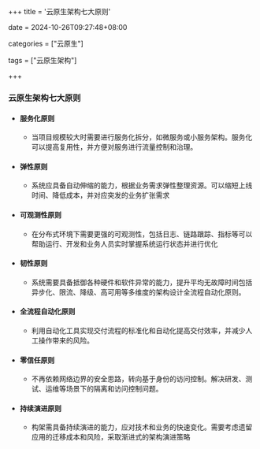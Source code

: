 +++
title = '云原生架构七大原则'

date = 2024-10-26T09:27:48+08:00

categories = ["云原生"]

tags = ["云原生架构"]

+++



### 云原生架构七大原则



- #### 服务化原则

  - 当项目规模较大时需要进行服务化拆分，如微服务或小服务架构。服务化可以提高复用性，并方便对服务进行流量控制和治理。

- #### 弹性原则

  - 系统应具备自动伸缩的能力，根据业务需求弹性整理资源。可以缩短上线时间、降低成本，并对应突发的业务扩张需求

- #### 可观测性原则

  - 在分布式环境下需要更强的可观测性，包括日志、链路跟踪、指标等可以帮助运行、开发和业务人员实时掌握系统运行状态并进行优化

- #### 韧性原则

  - 系统需要具备抵御各种硬件和软件异常的能力，提升平均无故障时间包括异步化、限流、降级、高可用等多维度的架构设计全流程自动化原则。

- #### 全流程自动化原则

  - 利用自动化工具实现交付流程的标准化和自动化提高交付效率，并减少人工操作带来的风险。

- #### 零信任原则

  - 不再依赖网络边界的安全思路，转向基于身份的访问控制。解决研发、测试、运维等场景下的隔离和访问控制问题。

- #### 持续演进原则

  - 构架需具备持续演进的能力，应对技术和业务的快速变化。需要考虑遗留应用的迁移成本和风险，采取渐进式的架构演进策略
